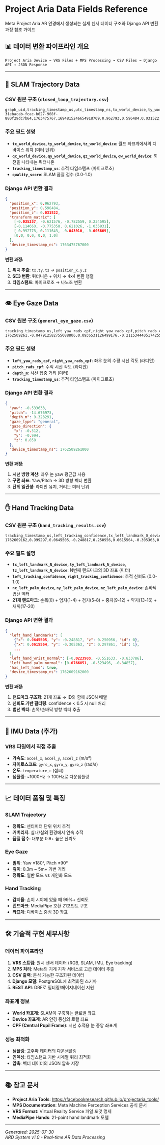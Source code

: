# Project Aria Data Fields Reference

Meta Project Aria AR 안경에서 생성되는 실제 센서 데이터 구조와 Django API 변환 과정 참조 가이드

## 📊 데이터 변환 파이프라인 개요

```
Project Aria Device → VRS Files + MPS Processing → CSV Files → Django API → JSON Response
```

---

## 🎯 SLAM Trajectory Data

### CSV 원본 구조 (`closed_loop_trajectory.csv`)
```csv
graph_uid,tracking_timestamp_us,utc_timestamp_ns,tx_world_device,ty_world_device,tz_world_device,qx_world_device,qy_world_device,qz_world_device,qw_world_device,...
31ebacab-fcac-b027-908f-880f29dc7b64,1763475767,1694815246654918709,0.962793,0.596484,0.031522,0.575435558,0.461931317,-0.517368036,0.433386309,...
```

### 주요 필드 설명
- **`tx_world_device`, `ty_world_device`, `tz_world_device`**: 월드 좌표계에서의 디바이스 위치 (미터 단위)
- **`qx_world_device`, `qy_world_device`, `qz_world_device`, `qw_world_device`**: 회전을 나타내는 쿼터니온
- **`tracking_timestamp_us`**: 추적 타임스탬프 (마이크로초)
- **`quality_score`**: SLAM 품질 점수 (0.0-1.0)

### Django API 변환 결과
```json
{
  "position_x": 0.962793,
  "position_y": 0.596484,
  "position_z": 0.031522,
  "transform_matrix": [
    [-0.035287, -0.621576, -0.782559, 0.234595],
    [-0.114660, -0.775358, 0.621026, -1.035831],
    [-0.992778, 0.111643, -0.043910, -0.005809],
    [0.0, 0.0, 0.0, 1.0]
  ],
  "device_timestamp_ns": 1763475767000
}
```

**변환 과정:**
1. **위치 추출**: `tx,ty,tz` → `position_x,y,z`
2. **SE3 변환**: 쿼터니온 + 위치 → 4x4 변환 행렬
3. **타임스탬프**: 마이크로초 → 나노초 변환

---

## 👁️ Eye Gaze Data

### CSV 원본 구조 (`general_eye_gaze.csv`)
```csv
tracking_timestamp_us,left_yaw_rads_cpf,right_yaw_rads_cpf,pitch_rads_cpf,depth_m,left_yaw_low_rads_cpf,right_yaw_low_rads_cpf,pitch_low_rads_cpf,...
1762509261,-0.047912582755088806,0.0936531126499176,-0.21153444051742554,0.4542842905544307,-0.06635325402021408,0.0741325095295906,-0.2356899827718735,...
```

### 주요 필드 설명
- **`left_yaw_rads_cpf`, `right_yaw_rads_cpf`**: 좌우 눈의 수평 시선 각도 (라디안)
- **`pitch_rads_cpf`**: 수직 시선 각도 (라디안)
- **`depth_m`**: 시선 집중 거리 (미터)
- **`tracking_timestamp_us`**: 추적 타임스탬프 (마이크로초)

### Django API 변환 결과
```json
{
  "yaw": -0.533633,
  "pitch": -14.676973,
  "depth_m": 0.323291,
  "gaze_type": "general",
  "gaze_direction": {
    "x": -0.512,
    "y": -0.994,
    "z": 0.858
  },
  "device_timestamp_ns": 1762509261000
}
```

**변환 과정:**
1. **시선 방향 계산**: 좌우 눈 yaw 평균값 사용
2. **구면 좌표**: Yaw/Pitch → 3D 방향 벡터 변환
3. **단위 일관성**: 라디안 유지, 거리는 미터 단위

---

## ✋ Hand Tracking Data

### CSV 원본 구조 (`hand_tracking_results.csv`)
```csv
tracking_timestamp_us,left_tracking_confidence,tx_left_landmark_0_device,ty_left_landmark_0_device,tz_left_landmark_0_device,tx_left_landmark_1_device,...
1762609162,0.999297,0.0645505,-0.248817,0.250956,0.0615564,-0.305363,0.297861,0.0704205,-0.321074,0.315893,...
```

### 주요 필드 설명
- **`tx_left_landmark_N_device`, `ty_left_landmark_N_device`, `tz_left_landmark_N_device`**: N번째 랜드마크의 3D 좌표 (미터)
- **`left_tracking_confidence`, `right_tracking_confidence`**: 추적 신뢰도 (0.0-1.0)
- **`nx_left_palm_device`, `ny_left_palm_device`, `nz_left_palm_device`**: 손바닥 법선 벡터
- **21개 랜드마크**: 손목(0) + 엄지(1-4) + 검지(5-8) + 중지(9-12) + 약지(13-16) + 새끼(17-20)

### Django API 변환 결과
```json
{
  "left_hand_landmarks": [
    {"x": 0.0645505, "y": -0.248817, "z": 0.250956, "id": 0},
    {"x": 0.0615564, "y": -0.305363, "z": 0.297861, "id": 1},
    ...
  ],
  "left_hand_wrist_normal": [-0.0223908, -0.551633, -0.833786],
  "left_hand_palm_normal": [0.0766851, -0.523496, -0.84857],
  "has_left_hand": true,
  "device_timestamp_ns": 1762609162000
}
```

**변환 과정:**
1. **랜드마크 구조화**: 21개 좌표 → ID와 함께 JSON 배열
2. **신뢰도 기반 필터링**: confidence < 0.5 시 null 처리
3. **법선 벡터**: 손목/손바닥 방향 벡터 추출

---

## 🔄 IMU Data (추가)

### VRS 파일에서 직접 추출
- **가속도**: `accel_x`, `accel_y`, `accel_z` (m/s²)  
- **자이로스코프**: `gyro_x`, `gyro_y`, `gyro_z` (rad/s)
- **온도**: `temperature_c` (섭씨)
- **샘플링**: ~1000Hz → 100Hz로 다운샘플링

---

## 📈 데이터 품질 및 특징

### SLAM Trajectory
- **정확도**: 센티미터 단위 위치 추적
- **커버리지**: 실내/실외 환경에서 연속 추적
- **품질 점수**: 대부분 0.9+ 높은 신뢰도

### Eye Gaze  
- **범위**: Yaw ±180°, Pitch ±90°
- **깊이**: 0.3m ~ 5m+ 가변 거리
- **정확도**: 일반 모드 vs 개인화 모드

### Hand Tracking
- **감지율**: 손이 시야에 있을 때 99%+ 신뢰도
- **랜드마크**: MediaPipe 호환 21포인트 구조
- **좌표계**: 디바이스 중심 3D 좌표

---

## 🛠️ 기술적 구현 세부사항

### 데이터 파이프라인
1. **VRS 스트림**: 원시 센서 데이터 (RGB, SLAM, IMU, Eye tracking)
2. **MPS 처리**: Meta의 기계 지각 서비스로 고급 데이터 추출
3. **CSV 출력**: 분석 가능한 구조화된 데이터
4. **Django 모델**: PostgreSQL에 최적화된 스키마
5. **REST API**: DRF로 필터링/페이지네이션 지원

### 좌표계 정보
- **World 좌표계**: SLAM이 구축하는 글로벌 좌표
- **Device 좌표계**: AR 안경 중심의 로컬 좌표  
- **CPF (Central Pupil Frame)**: 시선 추적용 눈 중앙 좌표계

### 성능 최적화
- **샘플링**: 고주파 데이터의 다운샘플링
- **인덱싱**: 타임스탬프 기반 시계열 쿼리 최적화
- **압축**: 벡터 데이터의 JSON 압축 저장

---

## 📚 참고 문서

- **Project Aria Tools**: https://facebookresearch.github.io/projectaria_tools/
- **MPS Documentation**: Meta Machine Perception Services 공식 문서
- **VRS Format**: Virtual Reality Service 파일 포맷 명세
- **MediaPipe Hands**: 21-point hand landmark 모델

---

*Generated: 2025-07-30*  
*ARD System v1.0 - Real-time AR Data Processing*